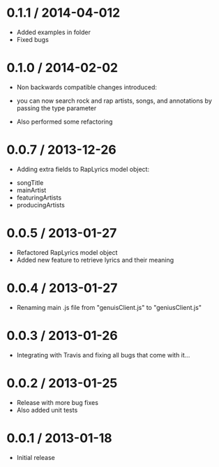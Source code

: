 0.1.1 / 2014-04-012
====================
* Added examples in folder
* Fixed bugs

0.1.0 / 2014-02-02
====================
* Non backwards compatible changes introduced:
- you can now search rock and rap artists, songs, and annotations by passing the type parameter
* Also performed some refactoring


0.0.7 / 2013-12-26
====================
* Adding extra fields to RapLyrics model object:
-  songTitle
-  mainArtist
-  featuringArtists
-  producingArtists

0.0.5 / 2013-01-27
====================
* Refactored RapLyrics model object
* Added new feature to retrieve lyrics and their meaning

0.0.4 / 2013-01-27
====================
* Renaming main .js file from "genuisClient.js" to "geniusClient.js"

0.0.3 / 2013-01-26
====================
* Integrating with Travis and fixing all bugs that come with it...

 0.0.2 / 2013-01-25
====================
* Release with more bug fixes
* Also added unit tests

0.0.1 / 2013-01-18
====================
* Initial release
